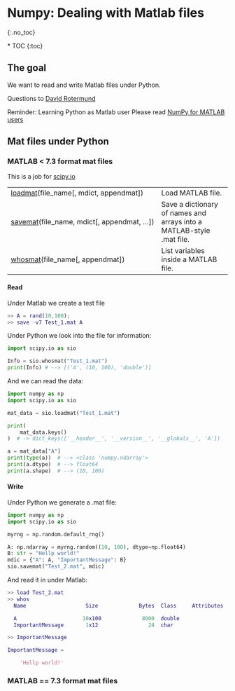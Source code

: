 # Numpy: Dealing with Matlab files
{:.no_toc}

<nav markdown="1" class="toc-class">
* TOC
{:toc}
</nav>

## The goal
We want to read and write Matlab files under Python.

Questions to [David Rotermund](mailto:davrot@uni-bremen.de)

Reminder: Learning Python as Matlab user
Please read [NumPy for MATLAB users](https://numpy.org/doc/stable/user/numpy-for-matlab-users.html)

## Mat files under Python

### MATLAB < 7.3 format mat files

This is a job for [scipy.io](https://docs.scipy.org/doc/scipy/reference/io.html#module-scipy.io)

| | |
| ------------- |-------------|
|[loadmat](https://docs.scipy.org/doc/scipy/reference/generated/scipy.io.loadmat.html#scipy.io.loadmat)(file_name[, mdict, appendmat])|	Load MATLAB file. |
|[savemat](https://docs.scipy.org/doc/scipy/reference/generated/scipy.io.savemat.html#scipy.io.savemat)(file_name, mdict[, appendmat, …])|	Save a dictionary of names and arrays into a MATLAB-style .mat file. |
|[whosmat](https://docs.scipy.org/doc/scipy/reference/generated/scipy.io.whosmat.html#scipy.io.whosmat)(file_name[, appendmat])|	List variables inside a MATLAB file. |

#### Read
Under Matlab we create a test file

```matlab
>> A = rand(10,100);
>> save -v7 Test_1.mat A
```

Under Python we look into the file for information:
```python
import scipy.io as sio

Info = sio.whosmat("Test_1.mat")
print(Info) # --> [('A', (10, 100), 'double')]
```

And we can read the data: 

```python
import numpy as np
import scipy.io as sio

mat_data = sio.loadmat("Test_1.mat")

print(
    mat_data.keys()
)  # -> dict_keys(['__header__', '__version__', '__globals__', 'A'])

a = mat_data["A"]
print(type(a))  # --> <class 'numpy.ndarray'>
print(a.dtype)  # --> float64
print(a.shape)  # --> (10, 100)
```

#### Write

Under Python we generate a .mat file:

```python
import numpy as np
import scipy.io as sio

myrng = np.random.default_rng()

A: np.ndarray = myrng.random((10, 100), dtype=np.float64)
B: str = "Hellp world!"
mdic = {"A": A, "ImportantMessage": B}
sio.savemat("Test_2.mat", mdic)
```

And read it in under Matlab:

```matlab
>> load Test_2.mat
>> whos
  Name                   Size             Bytes  Class     Attributes

  A                     10x100             8000  double              
  ImportantMessage       1x12                24  char                

>> ImportantMessage

ImportantMessage =

    'Hellp world!'
```
### MATLAB == 7.3 format mat files
